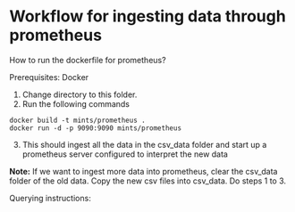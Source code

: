 # Workflow for ingesting data through prometheus

How to run the dockerfile for prometheus?

Prerequisites:
Docker

1. Change directory to this folder.
2. Run the following commands

```console
docker build -t mints/prometheus .
docker run -d -p 9090:9090 mints/prometheus
```

3. This should ingest all the data in the csv_data folder and start up a prometheus server configured to interpret the new data

**Note:** If we want to ingest more data into prometheus, clear the csv_data folder of the old data. Copy the new csv files into csv_data. Do steps 1 to 3.

Querying instructions:

